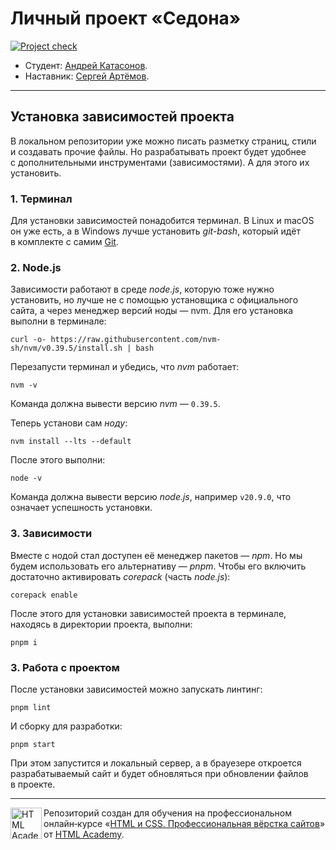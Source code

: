 # Личный проект «Седона»

[![Project check][check-image]][check-url]

* Студент: [Андрей Катасонов](https://up.htmlacademy.ru/htmlcss-individual/1/user/2450769).
* Наставник: [Сергей Артёмов](https://htmlacademy.ru/profile/firefoxic).

---

## Установка зависимостей проекта

В локальном репозитории уже можно писать разметку страниц, стили и создавать прочие файлы. Но разрабатывать проект будет удобнее с дополнительными инструментами (зависимостями). А для этого их установить.

### 1. Терминал

Для установки зависимостей понадобится терминал. В Linux и macOS он уже есть, а в Windows лучше установить _git-bash_, который идёт в комплекте с самим [Git](https://git-scm.com/download/windows).

### 2. Node.js

Зависимости работают в среде _node.js_, которую тоже нужно установить, но лучше не с помощью установщика с официального сайта, а через менеджер версий ноды — nvm. Для его установка выполни в терминале:

```shell
curl -o- https://raw.githubusercontent.com/nvm-sh/nvm/v0.39.5/install.sh | bash
```

Перезапусти терминал и убедись, что _nvm_ работает:

```shell
nvm -v
```

Команда должна вывести версию _nvm_ — `0.39.5`.

Теперь установи сам _ноду_:

```shell
nvm install --lts --default
```

После этого выполни:

```shell
node -v
```

Команда должна вывести версию _node.js_, например `v20.9.0`, что означает успешность установки.

### 3. Зависимости

Вместе с нодой стал доступен её менеджер пакетов — _npm_. Но мы будем использовать его альтернативу — _pnpm_. Чтобы его включить достаточно активировать _corepack_ (часть _node.js_):

```shell
corepack enable
```

После этого для установки зависимостей проекта в терминале, находясь в директории проекта, выполни:

```shell
pnpm i
```

### 3. Работа с проектом

После установки зависимостей можно запускать линтинг:

```shell
pnpm lint
```

И сборку для разработки:

```shell
pnpm start
```

При этом запустится и локальный сервер, а в брауезере откроется разрабатываемый сайт и будет обновляться при обновлении файлов в проекте.

---

<a href="https://htmlacademy.ru/intensive/htmlcss"><img align="left" width="50" height="50" alt="HTML Academy" src="https://up.htmlacademy.ru/static/img/intensive/htmlcss/logo-for-github-2.png"></a>

Репозиторий создан для обучения на профессиональном онлайн‑курсе «[HTML и CSS. Профессиональная вёрстка сайтов](https://htmlacademy.ru/intensive/htmlcss)» от [HTML Academy](https://htmlacademy.ru).

[check-image]: https://github.com/htmlacademy-htmlcss/2450769-sedona-1/workflows/Project%20check/badge.svg?branch=master
[check-url]: https://github.com/htmlacademy-htmlcss/2450769-sedona-1/actions
